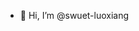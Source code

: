 - 👋 Hi, I’m @swuet-luoxiang

<!---
swuet-luoxiang/swuet-luoxiang is a ✨ special ✨ repository because its `README.md` (this file) appears on your GitHub profile.
You can click the Preview link to take a look at your changes.
--->
